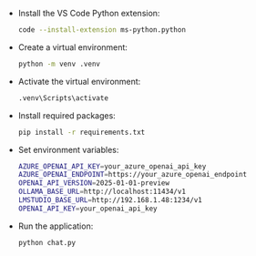 - Install the VS Code Python extension:
  ```sh
  code --install-extension ms-python.python
  ```
- Create a virtual environment: 
    ```sh 
    python -m venv .venv 
    ```
- Activate the virtual environment:
    ```sh
    .venv\Scripts\activate
    ```
- Install required packages:
    ```sh
    pip install -r requirements.txt
    ```
- Set environment variables:
    ```sh
    AZURE_OPENAI_API_KEY=your_azure_openai_api_key
    AZURE_OPENAI_ENDPOINT=https://your_azure_openai_endpoint
    OPENAI_API_VERSION=2025-01-01-preview
    OLLAMA_BASE_URL=http://localhost:11434/v1
    LMSTUDIO_BASE_URL=http://192.168.1.48:1234/v1
    OPENAI_API_KEY=your_openai_api_key
    ```
- Run the application:
  ```python 
  python chat.py
  ```